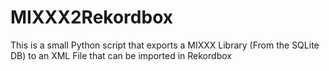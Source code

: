 # MIXXX2Rekordbox
This is a small Python script that exports a MIXXX Library (From the SQLite DB) to an XML File that can be imported in Rekordbox
